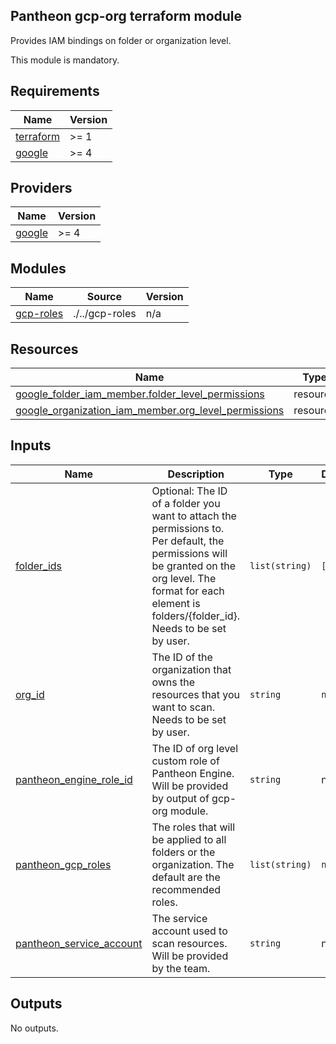 ## Pantheon gcp-org terraform module

Provides IAM bindings on folder or organization level.

This module is mandatory.

## Requirements

| Name | Version |
|------|---------|
| <a name="requirement_terraform"></a> [terraform](#requirement\_terraform) | >= 1 |
| <a name="requirement_google"></a> [google](#requirement\_google) | >= 4 |

## Providers

| Name | Version |
|------|---------|
| <a name="provider_google"></a> [google](#provider\_google) | >= 4 |

## Modules

| Name | Source | Version |
|------|--------|---------|
| <a name="module_gcp-roles"></a> [gcp-roles](#module\_gcp-roles) | ./../gcp-roles | n/a |

## Resources

| Name | Type |
|------|------|
| [google_folder_iam_member.folder_level_permissions](https://registry.terraform.io/providers/hashicorp/google/latest/docs/resources/folder_iam_member) | resource |
| [google_organization_iam_member.org_level_permissions](https://registry.terraform.io/providers/hashicorp/google/latest/docs/resources/organization_iam_member) | resource |

## Inputs

| Name | Description | Type | Default | Required |
|------|-------------|------|---------|:--------:|
| <a name="input_folder_ids"></a> [folder\_ids](#input\_folder\_ids) | Optional: The ID of a folder you want to attach the permissions to. Per default, the permissions will be granted on the org level. The format for each element is folders/{folder\_id}. Needs to be set by user. | `list(string)` | `[]` | no |
| <a name="input_org_id"></a> [org\_id](#input\_org\_id) | The ID of the organization that owns the resources that you want to scan. Needs to be set by user. | `string` | `null` | no |
| <a name="input_pantheon_engine_role_id"></a> [pantheon\_engine\_role\_id](#input\_pantheon\_engine\_role\_id) | The ID of org level custom role of Pantheon Engine. Will be provided by output of gcp-org module. | `string` | n/a | yes |
| <a name="input_pantheon_gcp_roles"></a> [pantheon\_gcp\_roles](#input\_pantheon\_gcp\_roles) | The roles that will be applied to all folders or the organization. The default are the recommended roles. | `list(string)` | `null` | no |
| <a name="input_pantheon_service_account"></a> [pantheon\_service\_account](#input\_pantheon\_service\_account) | The service account used to scan resources. Will be provided by the team. | `string` | n/a | yes |

## Outputs

No outputs.